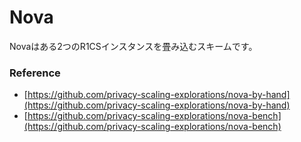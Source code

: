 # Nova

Novaはある2つのR1CSインスタンスを畳み込むスキームです。

### Reference

* [https://github.com/privacy-scaling-explorations/nova-by-hand](https://github.com/privacy-scaling-explorations/nova-by-hand)
* [https://github.com/privacy-scaling-explorations/nova-bench](https://github.com/privacy-scaling-explorations/nova-bench)
